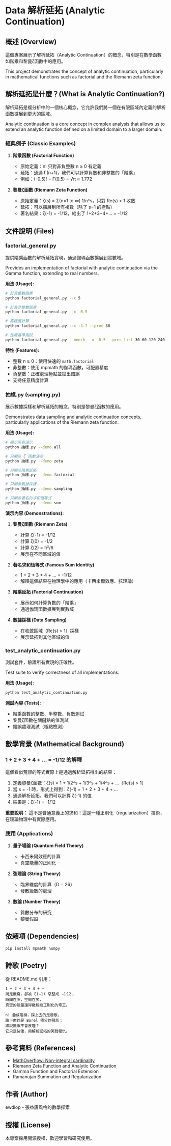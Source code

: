# Data 解析延拓 (Analytic Continuation)

## 概述 (Overview)

這個專案展示了解析延拓（Analytic Continuation）的概念，特別是在數學函數如階乘和黎曼ζ函數中的應用。

This project demonstrates the concept of analytic continuation, particularly in mathematical functions such as factorial and the Riemann zeta function.

## 解析延拓是什麼？(What is Analytic Continuation?)

解析延拓是複分析中的一個核心概念，它允許我們將一個在有限區域內定義的解析函數擴展到更大的區域。

Analytic continuation is a core concept in complex analysis that allows us to extend an analytic function defined on a limited domain to a larger domain.

### 經典例子 (Classic Examples)

1. **階乘函數 (Factorial Function)**
   - 原始定義：n! 只對非負整數 n ≥ 0 有定義
   - 延拓：通過 Γ(n+1)，我們可以計算負數和非整數的「階乘」
   - 例如：(-0.5)! = Γ(0.5) = √π ≈ 1.772

2. **黎曼ζ函數 (Riemann Zeta Function)**
   - 原始定義：ζ(s) = Σ(n=1 to ∞) 1/n^s，只對 Re(s) > 1 收斂
   - 延拓：可以擴展到所有複數（除了 s=1 的極點）
   - 著名結果：ζ(-1) = -1/12，給出了 1+2+3+4+... = -1/12

## 文件說明 (Files)

### factorial_general.py

提供階乘函數的解析延拓實現，通過伽瑪函數擴展到實數域。

Provides an implementation of factorial with analytic continuation via the Gamma function, extending to real numbers.

**用法 (Usage):**
```bash
# 計算整數階乘
python factorial_general.py --x 5

# 計算非整數階乘
python factorial_general.py --x -0.5

# 高精度計算
python factorial_general.py --x -3.7 --prec 80

# 性能基準測試
python factorial_general.py --bench --x -0.5 --prec-list 30 60 120 240
```

**特性 (Features):**
- 整數 n ≥ 0：使用快速的 `math.factorial`
- 非整數：使用 mpmath 的伽瑪函數，可配置精度
- 負整數：正確處理極點並拋出錯誤
- 支持任意精度計算

### 抽樣.py (sampling.py)

展示數據採樣和解析延拓的概念，特別是黎曼ζ函數的應用。

Demonstrates data sampling and analytic continuation concepts, particularly applications of the Riemann zeta function.

**用法 (Usage):**
```bash
# 顯示所有演示
python 抽樣.py --demo all

# 只顯示 ζ 函數演示
python 抽樣.py --demo zeta

# 只顯示階乘延拓
python 抽樣.py --demo factorial

# 只顯示數據採樣
python 抽樣.py --demo sampling

# 只顯示著名的求和恆等式
python 抽樣.py --demo sum
```

**演示內容 (Demonstrations):**

1. **黎曼ζ函數 (Riemann Zeta)**
   - 計算 ζ(-1) = -1/12
   - 計算 ζ(0) = -1/2
   - 計算 ζ(2) = π²/6
   - 展示在不同區域的值

2. **著名求和恆等式 (Famous Sum Identity)**
   - 1 + 2 + 3 + 4 + ... = -1/12
   - 解釋這個結果在物理學中的應用（卡西米爾效應、弦理論）

3. **階乘延拓 (Factorial Continuation)**
   - 展示如何計算負數的「階乘」
   - 通過伽瑪函數擴展到實數域

4. **數據採樣 (Data Sampling)**
   - 在收斂區域（Re(s) > 1）採樣
   - 展示延拓到其他區域的值

### test_analytic_continuation.py

測試套件，驗證所有實現的正確性。

Test suite to verify correctness of all implementations.

**用法 (Usage):**
```bash
python test_analytic_continuation.py
```

**測試內容 (Tests):**
- 階乘函數的整數、半整數、負數測試
- 黎曼ζ函數在關鍵點的值測試
- 錯誤處理測試（極點檢測）

## 數學背景 (Mathematical Background)

### 1 + 2 + 3 + 4 + ... = -1/12 的解釋

這個看似荒謬的等式實際上是通過解析延拓得出的結果：

1. 定義黎曼ζ函數：ζ(s) = 1 + 1/2^s + 1/3^s + 1/4^s + ...（Re(s) > 1）
2. 當 s = -1 時，形式上得到：ζ(-1) = 1 + 2 + 3 + 4 + ...
3. 通過解析延拓，我們可以計算 ζ(-1) 的值
4. 結果是：ζ(-1) = -1/12

**重要說明：** 這不是普通意義上的求和！這是一種正則化（regularization）技術，在理論物理中有實際應用。

### 應用 (Applications)

1. **量子場論 (Quantum Field Theory)**
   - 卡西米爾效應的計算
   - 真空能量的正則化

2. **弦理論 (String Theory)**
   - 臨界維度的計算（D = 26）
   - 發散級數的處理

3. **數論 (Number Theory)**
   - 質數分布的研究
   - 黎曼假設

## 依賴項 (Dependencies)

```bash
pip install mpmath numpy
```

## 詩歌 (Poetry)

從 README.md 引用：

```
1 + 2 + 3 + 4 + ⋯
說是無窮，卻被 ζ(−1) 惡整成 −1⁄12；
時間在哭，空間在笑，
真空的能量還得繳稅給正則化的帝王。

n! 疊成階梯，踩上去的是發散，
跌下來的是 Borel 積分的殘影；
誰說無限不會反噬？
它只是裝傻，用解析延拓的笑聲報仇。
```

## 參考資料 (References)

- [MathOverflow: Non-integral cardinality](https://mathoverflow.net/posts/39046/revisions)
- Riemann Zeta Function and Analytic Continuation
- Gamma Function and Factorial Extension
- Ramanujan Summation and Regularization

## 作者 (Author)

ewdlop - 張益唐風格的數學探索

## 授權 (License)

本專案採用開源授權，歡迎學習和研究使用。
